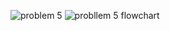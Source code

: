 ![problem 5](https://github.com/user-attachments/assets/1254dd94-136f-43f5-a6db-7cc327b6c98d)
![probllem 5 flowchart](https://github.com/user-attachments/assets/2248c48e-2ccb-4bd4-a13f-f08db255aa68)
